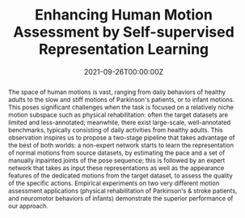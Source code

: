 ---
title: "Enhancing Human Motion Assessment by Self-supervised Representation Learning"
authors:
- mahdiarn
- licheng

date: "2021-09-26T00:00:00Z"
doi: ""

# Schedule page publish date (NOT publication's date).
publishDate: "2021-09-26T00:00:00Z"

# Publication type.
# Legend: 0 = Uncategorized; 1 = Conference paper; 2 = Journal article;
# 3 = Preprint / Working Paper; 4 = Report; 5 = Book; 6 = Book section;
# 7 = Thesis; 8 = Patent
publication_types: ["1"]

# Publication name and optional abbreviated publication name.
publication: The 32nd British Machine Vision Conference
publication_short: "*British Machine Vision Conference(BMVC)*"

abstract: "The space of human motions is vast, ranging from daily behaviors of healthy adults to the slow and stiff motions of Parkinson's patients, or to infant motions. This poses significant challenges when the task is focused on a relatively niche motion subspace such as physical rehabilitation: often the target datasets are limited and less-annotated; meanwhile, there exist large-scale, well-annotated benchmarks, typically consisting of daily activities from healthy adults. This observation inspires us to propose a two-stage pipeline that takes advantage of the best of both worlds: a non-expert network starts to learn the representation of normal motions from source datasets, by estimating the pace and a set of manually inpainted joints of the pose sequence; this is followed by an expert network that takes as input these representations as well as the appearance features of the dedicated motions from the target dataset, to assess the quality of the specific actions. Empirical experiments on two very different motion assessment applications (physical rehabilitation of Parkinson's & stroke patients, and neuromotor behaviors of infants) demonstrate the superior performance of our approach."

# Summary. An optional shortened abstract.
# summary: "A hierarchical recurrent network structure is developed to simultaneously encodes local contexts of individual frames and global contexts of the sequence."

tags:
- BMVC
featured: true

links:
# - name: Custom Link
# url: https://example.org
url_pdf: https://www.bmvc2021-virtualconference.com/assets/papers/1542.pdf
url_code: https://github.com/VisualTrackingVLL
# url_dataset: '#'
# url_poster: '#'
url_project: https://www.bmvc2021-virtualconference.com/conference/papers/paper_1542.html
# url_slides: ''
# url_source: '#'
url_video: https://www.bmvc2021-virtualconference.com/conference/papers/paper_1542.html


# Featured image
# To use, add an image named `featured.jpg/png` to your page's folder. 
image:
  caption: ''
  focal_point: ""
  preview_only: false

# Associated Projects (optional).
#   Associate this publication with one or more of your projects.
#   Simply enter your project's folder or file name without extension.
#   E.g. `internal-project` references `content/project/internal-project/index.md`.
#   Otherwise, set `projects: []`.
projects: []

# Slides (optional).
#   Associate this publication with Markdown slides.
#   Simply enter your slide deck's filename without extension.
#   E.g. `slides: "example"` references `content/slides/example/index.md`.
#   Otherwise, set `slides: ""`.
slides: ""
---